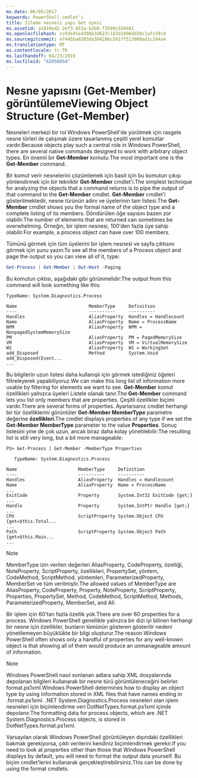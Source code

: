 ```yaml
---
ms.date: 06/05/2017
keywords: PowerShell cmdlet'i
title: İzleme nesnesi yapı Get üyesi
ms.assetid: a1819ed2-2ef3-453a-b2b0-f3589c550481
ms.openlocfilehash: cc93e45e4306b3d623c1d3d1096dd20c1afc59c8
ms.sourcegitcommit: e7445ba8203da304286c591ff513900ad1c244a4
ms.translationtype: MT
ms.contentlocale: tr-TR
ms.lasthandoff: 04/23/2019
ms.locfileid: "62058854"
---
```

# <a name="viewing-object-structure-get-member"></a><span data-ttu-id="27829-103">Nesne yapısını (Get-Member) görüntüleme</span><span class="sxs-lookup"><span data-stu-id="27829-103">Viewing Object Structure (Get-Member)</span></span>

<span data-ttu-id="27829-104">Nesneleri merkezi bir rol Windows PowerShell'de yürütmek için rasgele nesne türleri ile çalışmak üzere tasarlanmış çeşitli yerel komutlar vardır.</span><span class="sxs-lookup"><span data-stu-id="27829-104">Because objects play such a central role in Windows PowerShell, there are several native commands designed to work with arbitrary object types.</span></span> <span data-ttu-id="27829-105">En önemli bir **Get-Member** komutu.</span><span class="sxs-lookup"><span data-stu-id="27829-105">The most important one is the **Get-Member** command.</span></span>

<span data-ttu-id="27829-106">Bir komut verir nesnelerini çözümlemek için basit için bu komutun çıkışı yönlendirmek için bir tekniktir **Get-Member** cmdlet'i.</span><span class="sxs-lookup"><span data-stu-id="27829-106">The simplest technique for analyzing the objects that a command returns is to pipe the output of that command to the **Get-Member** cmdlet.</span></span> <span data-ttu-id="27829-107">**Get-Member** cmdlet'i gösterilmektedir, nesne türünün adını ve üyelerinin tam listesi.</span><span class="sxs-lookup"><span data-stu-id="27829-107">The **Get-Member** cmdlet shows you the formal name of the object type and a complete listing of its members.</span></span> <span data-ttu-id="27829-108">Döndürülen öğe sayısını bazen zor olabilir.</span><span class="sxs-lookup"><span data-stu-id="27829-108">The number of elements that are returned can sometimes be overwhelming.</span></span> <span data-ttu-id="27829-109">Örneğin, bir işlem nesnesi, 100'den fazla üye sahip olabilir.</span><span class="sxs-lookup"><span data-stu-id="27829-109">For example, a process object can have over 100 members.</span></span>

<span data-ttu-id="27829-110">Tümünü görmek için tüm üyelerini bir işlem nesnesi ve sayfa çıktısını görmek için şunu yazın:</span><span class="sxs-lookup"><span data-stu-id="27829-110">To see all the members of a Process object and page the output so you can view all of it, type:</span></span>

```powershell
Get-Process | Get-Member | Out-Host -Paging
```

<span data-ttu-id="27829-111">Bu komutun çıktısı, aşağıdaki gibi görünmelidir:</span><span class="sxs-lookup"><span data-stu-id="27829-111">The output from this command will look something like this:</span></span>

```output
TypeName: System.Diagnostics.Process

Name                           MemberType     Definition
----                           ----------     ----------
Handles                        AliasProperty  Handles = Handlecount
Name                           AliasProperty  Name = ProcessName
NPM                            AliasProperty  NPM = NonpagedSystemMemorySize
PM                             AliasProperty  PM = PagedMemorySize
VM                             AliasProperty  VM = VirtualMemorySize
WS                             AliasProperty  WS = WorkingSet
add_Disposed                   Method         System.Void add_Disposed(Event...
...
```

<span data-ttu-id="27829-112">Bu bilgilerin uzun listesi daha kullanışlı için görmek istediğiniz öğeleri filtreleyerek yapabiliyoruz.</span><span class="sxs-lookup"><span data-stu-id="27829-112">We can make this long list of information more usable by filtering for elements we want to see.</span></span> <span data-ttu-id="27829-113">**Get-Member** komut özellikleri yalnızca üyeleri Listele olanak tanır.</span><span class="sxs-lookup"><span data-stu-id="27829-113">The **Get-Member** command lets you list only members that are properties.</span></span> <span data-ttu-id="27829-114">Çeşitli özellikler biçimi vardır.</span><span class="sxs-lookup"><span data-stu-id="27829-114">There are several forms of properties.</span></span> <span data-ttu-id="27829-115">Ayarlarsanız cmdlet herhangi bir tür özelliklerini görüntüler **Get-Member MemberType** parametre değerine **özellikleri**.</span><span class="sxs-lookup"><span data-stu-id="27829-115">The cmdlet displays properties of any type if we set the **Get-Member MemberType** parameter to the value **Properties**.</span></span> <span data-ttu-id="27829-116">Sonuç listesini yine de çok uzun, ancak biraz daha kolay yönetilebilir:</span><span class="sxs-lookup"><span data-stu-id="27829-116">The resulting list is still very long, but a bit more manageable:</span></span>

```
PS> Get-Process | Get-Member -MemberType Properties

   TypeName: System.Diagnostics.Process

Name                       MemberType     Definition
----                       ----------     ----------
Handles                    AliasProperty  Handles = Handlecount
Name                       AliasProperty  Name = ProcessName
...
ExitCode                   Property       System.Int32 ExitCode {get;}
...
Handle                     Property       System.IntPtr Handle {get;}
...
CPU                        ScriptProperty System.Object CPU {get=$this.Total...
...
Path                       ScriptProperty System.Object Path {get=$this.Main...
...
```

> [!NOTE]
> <span data-ttu-id="27829-117">MemberType izin verilen değerleri AliasProperty, CodeProperty, özelliği, NoteProperty, ScriptProperty, özellikleri, PropertySet, yöntem, CodeMethod, ScriptMethod, yöntemleri, ParameterizedProperty, MemberSet ve tüm verilmiştir.</span><span class="sxs-lookup"><span data-stu-id="27829-117">The allowed values of MemberType are AliasProperty, CodeProperty, Property, NoteProperty, ScriptProperty, Properties, PropertySet, Method, CodeMethod, ScriptMethod, Methods, ParameterizedProperty, MemberSet, and All.</span></span>

<span data-ttu-id="27829-118">Bir işlem için 60'tan fazla özellik yok.</span><span class="sxs-lookup"><span data-stu-id="27829-118">There are over 60 properties for a process.</span></span> <span data-ttu-id="27829-119">Windows PowerShell genellikle yalnızca bir dizi iyi bilinen herhangi bir nesne için özellikler, bunların tümünün gösteren gösterilir nedeni yönetilemeyen büyüklükte bir bilgi oluşturur.</span><span class="sxs-lookup"><span data-stu-id="27829-119">The reason Windows PowerShell often shows only a handful of properties for any well-known object is that showing all of them would produce an unmanageable amount of information.</span></span>

> [!NOTE]
> <span data-ttu-id="27829-120">Windows PowerShell nasıl sonlanan adlara sahip XML dosyalarında depolanan bilgileri kullanarak bir nesne türü görüntüleneceğini belirler. format.ps1xml.</span><span class="sxs-lookup"><span data-stu-id="27829-120">Windows PowerShell determines how to display an object type by using information stored in XML files that have names ending in .format.ps1xml.</span></span> <span data-ttu-id="27829-121">.NET System.Diagnostics.Process nesneleri olan işlem nesneleri için biçimlendirme veri DotNetTypes.format.ps1xml içinde depolanır.</span><span class="sxs-lookup"><span data-stu-id="27829-121">The formatting data for process objects, which are .NET System.Diagnostics.Process objects, is stored in DotNetTypes.format.ps1xml.</span></span>

<span data-ttu-id="27829-122">Varsayılan olarak Windows PowerShell görüntüleyen dışındaki özellikleri bakmak gerekiyorsa, çıktı verilerini kendiniz biçimlendirmek gerekir.</span><span class="sxs-lookup"><span data-stu-id="27829-122">If you need to look at properties other than those that Windows PowerShell displays by default, you will need to format the output data yourself.</span></span> <span data-ttu-id="27829-123">Bu biçim cmdlet'lerini kullanarak gerçekleştirebilirsiniz.</span><span class="sxs-lookup"><span data-stu-id="27829-123">This can be done by using the format cmdlets.</span></span>